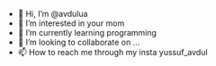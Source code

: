 - 👋 Hi, I’m @avdulua
- 👀 I’m interested in your mom
- 🌱 I’m currently learning programming 
- 💞️ I’m looking to collaborate on ...
- 📫 How to reach me through my insta yussuf_avdul

<!---
avdulua/avdulua is a ✨ special ✨ repository because its `README.md` (this file) appears on your GitHub profile.
You can click the Preview link to take a look at your changes.
--->
